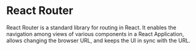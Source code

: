 # React Router
React Router is a standard library for routing in React. It enables the navigation among views of various components in a React Application, allows changing the browser URL, and keeps the UI in sync with the URL.